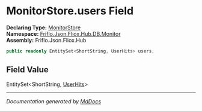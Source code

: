 ﻿<!--  
  <auto-generated>   
    The contents of this file were generated by a tool.  
    Changes to this file may be list if the file is regenerated  
  </auto-generated>   
-->

# MonitorStore.users Field

**Declaring Type:** [MonitorStore](../index.md)  
**Namespace:** [Friflo.Json.Fliox.Hub.DB.Monitor](../../index.md)  
**Assembly:** Friflo.Json.Fliox.Hub

```csharp
public readonly EntitySet<ShortString, UserHits> users;
```

## Field Value

EntitySet\<ShortString, [UserHits](../../UserHits/index.md)\>

___

*Documentation generated by [MdDocs](https://github.com/ap0llo/mddocs)*
